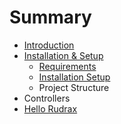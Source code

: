 # Summary

* [Introduction](README.md)
* [Installation & Setup](rudrax_setup/README.md)
   * [Requirements](rudrax_setup/requirements.md)
   * [Installation Setup](rudrax_setup/requirments.md)
   * Project Structure
* Controllers
* [Hello Rudrax](hello_rudrax/README.md)

